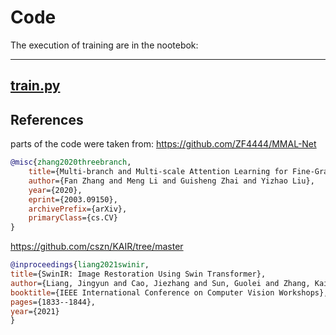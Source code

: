 # Code

The execution of training are in the nootebok:

-----------
[train.py](https://github.com/blizzzzard/proj2_cibernetica/blob/main/train.ipynb)
-----------

## References

parts of the code were taken from: https://github.com/ZF4444/MMAL-Net

```BibTex
@misc{zhang2020threebranch,
    title={Multi-branch and Multi-scale Attention Learning for Fine-Grained Visual Categorization},
    author={Fan Zhang and Meng Li and Guisheng Zhai and Yizhao Liu},
    year={2020},
    eprint={2003.09150},
    archivePrefix={arXiv},
    primaryClass={cs.CV}
}
```

https://github.com/cszn/KAIR/tree/master

```BibTex
@inproceedings{liang2021swinir,
title={SwinIR: Image Restoration Using Swin Transformer},
author={Liang, Jingyun and Cao, Jiezhang and Sun, Guolei and Zhang, Kai and Van Gool, Luc and Timofte, Radu},
booktitle={IEEE International Conference on Computer Vision Workshops},
pages={1833--1844},
year={2021}
}
```
